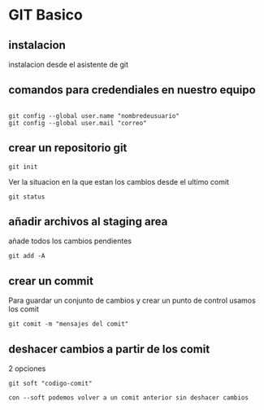 # GIT Basico

## instalacion 

instalacion desde el asistente de git

## comandos para credendiales en nuestro equipo

```

git config --global user.name "nombredeusuario"
git config --global user.mail "correo"
```

## crear un repositorio git
```
git init
```
Ver la situacion en la que estan los cambios desde el ultimo comit
```
git status
```
## añadir archivos al staging area

añade todos los cambios pendientes

```
git add -A
```

## crear un commit

Para guardar un conjunto de cambios y crear un punto de control usamos los comit 

```
git comit -m "mensajes del comit"
```

## deshacer cambios a partir de los comit

2 opciones

```  
git soft "codigo-comit"

con --soft podemos volver a un comit anterior sin deshacer cambios